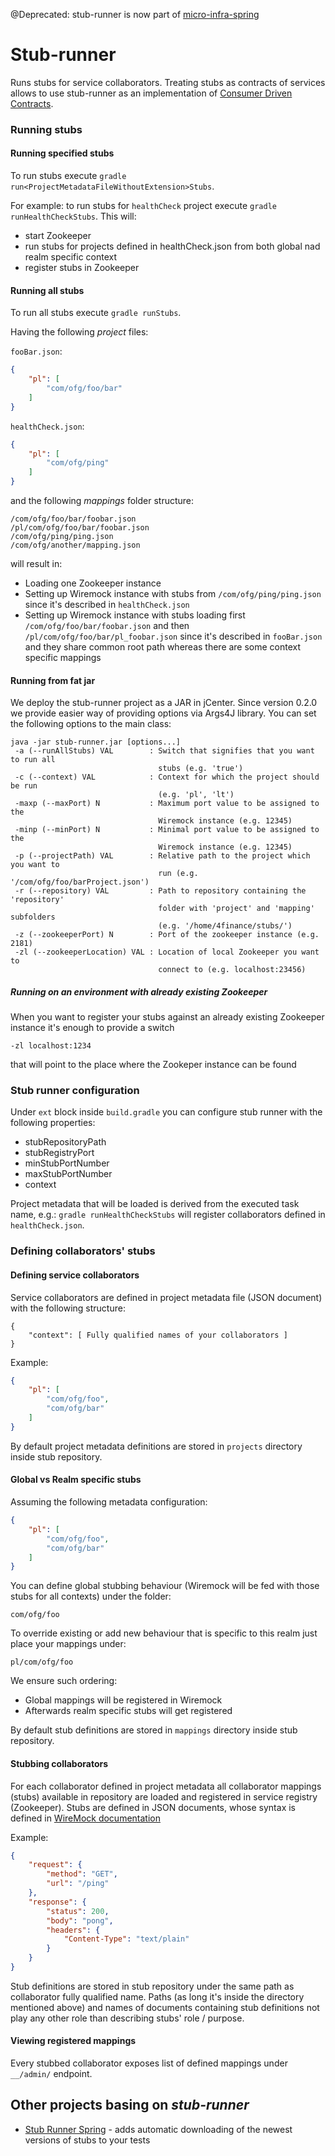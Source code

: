 @Deprecated: stub-runner is now part of [micro-infra-spring](https://github.com/4finance/micro-infra-spring)

Stub-runner
===========

Runs stubs for service collaborators. Treating stubs as contracts of services allows to use stub-runner as an implementation of [Consumer Driven Contracts](http://martinfowler.com/articles/consumerDrivenContracts.html).

### Running stubs


#### Running specified stubs
To run stubs execute `gradle run<ProjectMetadataFileWithoutExtension>Stubs`.

For example: to run stubs for `healthCheck` project execute `gradle runHealthCheckStubs`.
This will:
* start Zookeeper
* run stubs for projects defined in healthCheck.json from both global nad realm specific context
* register stubs in Zookeeper

#### Running all stubs
To run all stubs execute `gradle runStubs`.

Having the following *project* files:

`fooBar.json`:

```json
{
    "pl": [
        "com/ofg/foo/bar"
    ]
}
```

`healthCheck.json`:

```json
{
    "pl": [
        "com/ofg/ping"
    ]
}
```

and the following *mappings* folder structure:


```
/com/ofg/foo/bar/foobar.json
/pl/com/ofg/foo/bar/foobar.json
/com/ofg/ping/ping.json
/com/ofg/another/mapping.json

```

will result in:

* Loading one Zookeeper instance
* Setting up Wiremock instance with stubs from `/com/ofg/ping/ping.json` since it's described in `healthCheck.json`
* Setting up Wiremock instance with stubs loading first `/com/ofg/foo/bar/foobar.json` and then `/pl/com/ofg/foo/bar/pl_foobar.json` since it's described in `fooBar.json`
and they share common root path whereas there are some context specific mappings

#### Running from fat jar

We deploy the stub-runner project as a JAR in jCenter. Since version 0.2.0 we provide easier way of providing options via Args4J library.
You can set the following options to the main class:

```
java -jar stub-runner.jar [options...] 
 -a (--runAllStubs) VAL        : Switch that signifies that you want to run all
                                 stubs (e.g. 'true')
 -c (--context) VAL            : Context for which the project should be run
                                 (e.g. 'pl', 'lt')
 -maxp (--maxPort) N           : Maximum port value to be assigned to the
                                 Wiremock instance (e.g. 12345)
 -minp (--minPort) N           : Minimal port value to be assigned to the
                                 Wiremock instance (e.g. 12345)
 -p (--projectPath) VAL        : Relative path to the project which you want to
                                 run (e.g. '/com/ofg/foo/barProject.json')
 -r (--repository) VAL         : Path to repository containing the 'repository'
                                 folder with 'project' and 'mapping' subfolders
                                 (e.g. '/home/4finance/stubs/')
 -z (--zookeeperPort) N        : Port of the zookeeper instance (e.g. 2181)
 -zl (--zookeeperLocation) VAL : Location of local Zookeeper you want to
                                 connect to (e.g. localhost:23456)
```

##### Running on an environment with already existing Zookeeper

When you want to register your stubs against an already existing Zookeeper instance it's enough to provide a switch

```
-zl localhost:1234
```

that will point to the place where the Zookeper instance can be found


### Stub runner configuration

Under `ext` block inside `build.gradle` you can configure stub runner with the following properties:
* stubRepositoryPath
* stubRegistryPort
* minStubPortNumber
* maxStubPortNumber
* context
    
Project metadata that will be loaded is derived from the executed task name, e.g.: `gradle runHealthCheckStubs` will register collaborators defined in `healthCheck.json`.

### Defining collaborators' stubs

#### Defining service collaborators

Service collaborators are defined in project metadata file (JSON document) with the following structure:
```
{
    "context": [ Fully qualified names of your collaborators ]
}
```

Example:
```json
{
    "pl": [
        "com/ofg/foo",
        "com/ofg/bar"
    ]
}
```

By default project metadata definitions are stored in `projects` directory inside stub repository.

#### Global vs Realm specific stubs

Assuming the following metadata configuration:

```json
{
    "pl": [
        "com/ofg/foo",
        "com/ofg/bar"
    ]
}
```

You can define global stubbing behaviour (Wiremock will be fed with those stubs for all contexts) under the folder: 

```
com/ofg/foo
```

To override existing or add new behaviour that is specific to this realm just place your mappings under:

```
pl/com/ofg/foo
```

We ensure such ordering:

* Global mappings will be registered in Wiremock
* Afterwards realm specific stubs will get registered

By default stub definitions are stored in `mappings` directory inside stub repository.

#### Stubbing collaborators

For each collaborator defined in project metadata all collaborator mappings (stubs) available in repository are loaded and registered in service registry (Zookeeper).
Stubs are defined in JSON documents, whose syntax is defined in [WireMock documentation](http://wiremock.org/stubbing.html)

Example:
```json
{
    "request": {
        "method": "GET",
        "url": "/ping"
    },
    "response": {
        "status": 200,
        "body": "pong",
        "headers": {
            "Content-Type": "text/plain"
        }
    }
}
```

Stub definitions are stored in stub repository under the same path as collaborator fully qualified name.
Paths (as long it's inside the directory mentioned above) and names of documents containing stub definitions not play any other role than describing stubs' role / purpose.

#### Viewing registered mappings

Every stubbed collaborator exposes list of defined mappings under `__/admin/` endpoint.

## Other projects basing on *stub-runner*

- [Stub Runner Spring](https://github.com/4finance/stub-runner-spring) - adds automatic downloading of the newest versions of stubs to your tests

